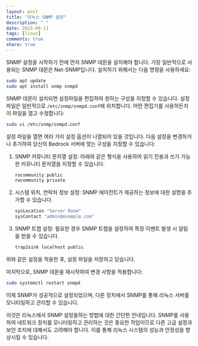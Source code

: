 ```yaml
---
layout: post
title: "리눅스 SNMP 설정"
description: " "
date: 2023-09-11
tags: [linux]
comments: true
share: true
---
```


SNMP 설정을 시작하기 전에 먼저 SNMP 데몬을 설치해야 합니다. 가장 일반적으로 사용되는 SNMP 데몬은 Net-SNMP입니다. 설치하기 위해서는 다음 명령을 사용하세요:

```bash
sudo apt update
sudo apt install snmp snmpd
```

SNMP 데몬이 설치되면 설정파일을 편집하여 원하는 구성을 지정할 수 있습니다. 설정 파일은 일반적으로 `/etc/snmp/snmpd.conf`에 위치합니다. 어떤 편집기를 사용하든지 이 파일을 열고 수정합니다:

```bash
sudo vi /etc/snmp/snmpd.conf
```

설정 파일을 열면 여러 가지 설정 옵션이 나열되어 있을 것입니다. 다음 설정을 변경하거나 추가하여 당신의 Bedrock 서버에 맞는 구성을 지정할 수 있습니다:

1. SNMP 커뮤니티 문자열 설정: 아래와 같은 형식을 사용하여 읽기 전용과 쓰기 가능한 커뮤니티 문자열을 지정할 수 있습니다.

    ```bash
    rocommunity public
    rwcommunity private
    ```

2. 시스템 위치, 연락처 정보 설정: SNMP 에이전트가 제공하는 정보에 대한 설명을 추가할 수 있습니다.

    ```bash
    sysLocation "Server Room"
    sysContact "admin@example.com"
    ```

3. SNMP 트랩 설정: 필요한 경우 SNMP 트랩을 설정하여 특정 이벤트 발생 시 알림을 받을 수 있습니다.

    ```bash
    trap2sink localhost public
    ```

위와 같은 설정을 적용한 후, 설정 파일을 저장하고 닫습니다.

마지막으로, SNMP 데몬을 재시작하여 변경 사항을 적용합니다:

```bash
sudo systemctl restart snmpd
```

이제 SNMP가 성공적으로 설정되었으며, 다른 장치에서 SNMP를 통해 리눅스 서버를 모니터링하고 관리할 수 있습니다.

이것은 리눅스에서 SNMP 설정을하는 방법에 대한 간단한 안내입니다. SNMP를 사용하여 네트워크 장치를 모니터링하고 관리하는 것은 중요한 작업이므로 다른 고급 설정과 보안 조치에 대해서도 고려해야 합니다. 이를 통해 리눅스 시스템의 성능과 안정성을 향상시킬 수 있습니다.